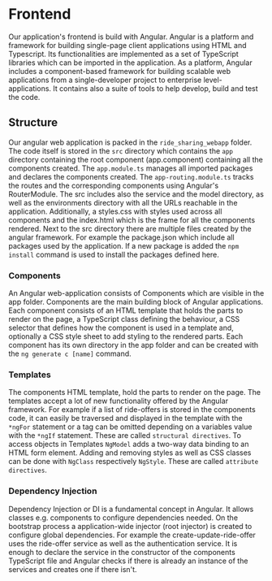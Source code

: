 # Frontend

Our application's frontend is build with Angular. Angular is a platform and framework for building single-page
client applications using HTML and Typescript. Its functionalities are implemented as a set of TypeScript libraries
which
can be imported in the application. As a platform, Angular includes a component-based framework for building scalable
web applications from a single-developer project to enterprise level-applications. It contains also a suite of tools to
help develop, build and test the code.

## Structure

Our angular web application is packed in the `ride_sharing_webapp` folder.
The code itself is stored in the `src` directory which contains the `app` directory containing the root component 
(app.component) containing all the components created. 
The `app.module.ts` manages all imported packages and declares the components created. 
The `app-routing.module.ts` tracks the routes and the corresponding components using Angular's RouterModule.
The src includes also the service and the model directory, as well as the environments directory with all the URLs 
reachable in the application. Additionally, a styles.css with styles used across all components and the index.html 
which is the frame for all the components rendered. Next to the src directory there are multiple files created by the 
angular framework. For example the package.json which include all packages used by the application. If a new package is 
added the `npm install` command is used to install the packages defined here.

### Components

An Angular web-application consists of Components which are visible in the app folder. Components are the main building
block of Angular applications. Each component consists of an HTML template that holds the parts to render on the page,
a TypeScript class defining the behaviour, a CSS selector that defines how the component is used in a template and,
optionally a CSS style sheet to add styling to the rendered parts. Each component has its own directory in the app
folder and can be created with the `ng generate c [name]` command.

### Templates

The components HTML template, hold the parts to render on the page. The templates accept a lot of new functionality
offered by the Angular framework. For example if a list of ride-offers is stored in the components code, it can easily
be traversed and displayed in the template with the `*ngFor` statement or a tag can be omitted depending on a variables
value with the `*ngIf` statement. These are called `structural directives`. To access objects in Templates `NgModel`
adds
a two-way data binding to an HTML form element. Adding and removing styles as well as CSS classes can be done with
`NgClass` respectively `NgStyle`. These are called `attribute directives`.

### Dependency Injection

Dependency Injection or DI is a fundamental concept in Angular. It allows classes e.g. components to configure
dependencies needed. On the bootstrap process a application-wide injector (root injector) is created to configure global
dependencies. 
For example the create-update-ride-offer uses the ride-offer service as well as the authentication service.
It is enough to declare the service in the constructor of the components TypeScript file and Angular checks if there is
already an instance of the services and creates one if there isn't.

